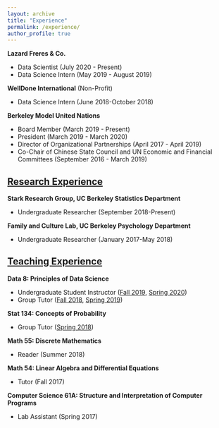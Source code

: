 ```yaml
---
layout: archive
title: "Experience"
permalink: /experience/
author_profile: true
---
```


**Lazard Freres & Co.**

  - Data Scientist (July 2020 - Present)
  - Data Science Intern (May 2019 - August 2019)

**WellDone International** (Non-Profit)

  - Data Science Intern (June 2018-October 2018)

**Berkeley Model United Nations**

  - Board Member (March 2019 - Present)
  - President (March 2019 - March 2020)
  - Director of Organizational Partnerships (April 2017 - April 2019)
  - Co-Chair of Chinese State Council and UN Economic and Financial Committees (September 2016 - March 2019)

## [Research Experience](https://hluo27.github.io/research/)

**Stark Research Group, UC Berkeley Statistics Department**

  - Undergraduate Researcher (September 2018-Present)

**Family and Culture Lab, UC Berkeley Psychology Department**

  - Undergraduate Researcher (January 2017-May 2018)

## [Teaching Experience](https://hluo27.github.io/teaching/)

**Data 8: Principles of Data Science**

  - Undergraduate Student Instructor ([Fall 2019](http://data8.org/fa19/),  [Spring 2020](http://data8.org/sp20/)) 
  - Group Tutor ([Fall 2018](http://data8.org/fa18/), [Spring 2019](http://data8.org/sp19/))

**Stat 134: Concepts of Probability** 

  - Group Tutor ([Spring 2018](https://github.com/hLuo27/teaching/tree/master/stat134))

**Math 55: Discrete Mathematics**

  - Reader (Summer 2018)

**Math 54: Linear Algebra and Differential Equations**

  - Tutor (Fall 2017)
  
**Computer Science 61A: Structure and Interpretation of Computer Programs**
  - Lab Assistant (Spring 2017)